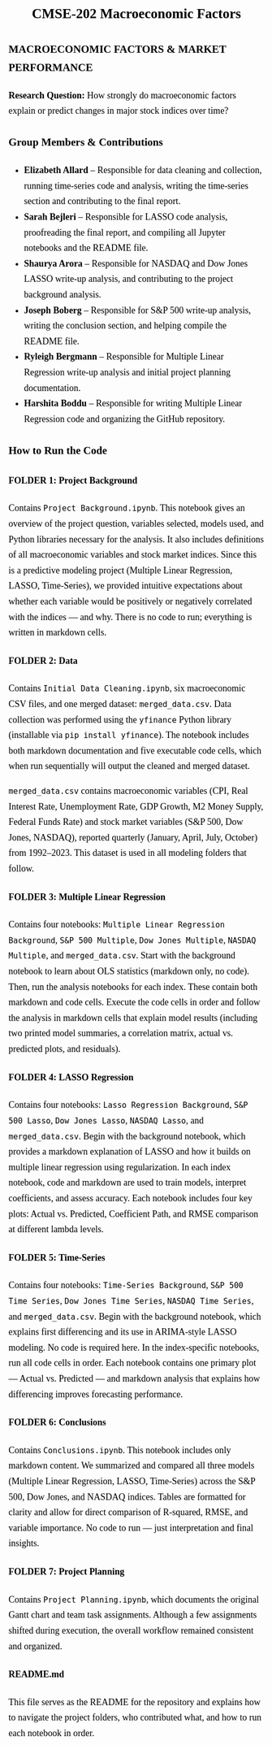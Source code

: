 <div style="font-family: 'Times New Roman'; font-size: 18px; color: black; line-height: 1.7;">

  <h2 style="text-align: center;">CMSE-202 Macroeconomic Factors</h2>

  <h3>MACROECONOMIC FACTORS & MARKET PERFORMANCE</h3>
  <p><strong>Research Question:</strong> How strongly do macroeconomic factors explain or predict changes in major stock indices over time?</p>

  <h3>Group Members & Contributions</h3>
  <ul>
    <li><strong>Elizabeth Allard</strong> – Responsible for data cleaning and collection, running time-series code and analysis, writing the time-series section and contributing to the final report.</li>
    <li><strong>Sarah Bejleri</strong> – Responsible for LASSO code analysis, proofreading the final report, and compiling all Jupyter notebooks and the README file.</li>
    <li><strong>Shaurya Arora</strong> – Responsible for NASDAQ and Dow Jones LASSO write-up analysis, and contributing to the project background analysis.</li>
    <li><strong>Joseph Boberg</strong> – Responsible for S&P 500 write-up analysis, writing the conclusion section, and helping compile the README file.</li>
    <li><strong>Ryleigh Bergmann</strong> – Responsible for Multiple Linear Regression write-up analysis and initial project planning documentation.</li>
    <li><strong>Harshita Boddu</strong> – Responsible for writing Multiple Linear Regression code and organizing the GitHub repository.</li>
  </ul>

  <h3>How to Run the Code</h3>

  <h4>FOLDER 1: Project Background</h4>
  <p>
    Contains <code>Project Background.ipynb</code>. This notebook gives an overview of the project question, variables selected, models used, and Python libraries necessary for the analysis. It also includes definitions of all macroeconomic variables and stock market indices. Since this is a predictive modeling project (Multiple Linear Regression, LASSO, Time-Series), we provided intuitive expectations about whether each variable would be positively or negatively correlated with the indices — and why. There is no code to run; everything is written in markdown cells.
  </p>

  <h4>FOLDER 2: Data</h4>
  <p>
    Contains <code>Initial Data Cleaning.ipynb</code>, six macroeconomic CSV files, and one merged dataset: <code>merged_data.csv</code>. Data collection was performed using the <code>yfinance</code> Python library (installable via <code>pip install yfinance</code>). The notebook includes both markdown documentation and five executable code cells, which when run sequentially will output the cleaned and merged dataset.
  </p>
  <p>
    <code>merged_data.csv</code> contains macroeconomic variables (CPI, Real Interest Rate, Unemployment Rate, GDP Growth, M2 Money Supply, Federal Funds Rate) and stock market variables (S&P 500, Dow Jones, NASDAQ), reported quarterly (January, April, July, October) from 1992–2023. This dataset is used in all modeling folders that follow.
  </p>

  <h4>FOLDER 3: Multiple Linear Regression</h4>
  <p>
    Contains four notebooks: <code>Multiple Linear Regression Background</code>, <code>S&P 500 Multiple</code>, <code>Dow Jones Multiple</code>, <code>NASDAQ Multiple</code>, and <code>merged_data.csv</code>. Start with the background notebook to learn about OLS statistics (markdown only, no code). Then, run the analysis notebooks for each index. These contain both markdown and code cells. Execute the code cells in order and follow the analysis in markdown cells that explain model results (including two printed model summaries, a correlation matrix, actual vs. predicted plots, and residuals).
  </p>

  <h4>FOLDER 4: LASSO Regression</h4>
  <p>
    Contains four notebooks: <code>Lasso Regression Background</code>, <code>S&P 500 Lasso</code>, <code>Dow Jones Lasso</code>, <code>NASDAQ Lasso</code>, and <code>merged_data.csv</code>. Begin with the background notebook, which provides a markdown explanation of LASSO and how it builds on multiple linear regression using regularization. In each index notebook, code and markdown are used to train models, interpret coefficients, and assess accuracy. Each notebook includes four key plots: Actual vs. Predicted, Coefficient Path, and RMSE comparison at different lambda levels.
  </p>

  <h4>FOLDER 5: Time-Series</h4>
  <p>
    Contains four notebooks: <code>Time-Series Background</code>, <code>S&P 500 Time Series</code>, <code>Dow Jones Time Series</code>, <code>NASDAQ Time Series</code>, and <code>merged_data.csv</code>. Begin with the background notebook, which explains first differencing and its use in ARIMA-style LASSO modeling. No code is required here. In the index-specific notebooks, run all code cells in order. Each notebook contains one primary plot — Actual vs. Predicted — and markdown analysis that explains how differencing improves forecasting performance.
  </p>

  <h4>FOLDER 6: Conclusions</h4>
  <p>
    Contains <code>Conclusions.ipynb</code>. This notebook includes only markdown content. We summarized and compared all three models (Multiple Linear Regression, LASSO, Time-Series) across the S&P 500, Dow Jones, and NASDAQ indices. Tables are formatted for clarity and allow for direct comparison of R-squared, RMSE, and variable importance. No code to run — just interpretation and final insights.
  </p>

  <h4>FOLDER 7: Project Planning</h4>
  <p>
    Contains <code>Project Planning.ipynb</code>, which documents the original Gantt chart and team task assignments. Although a few assignments shifted during execution, the overall workflow remained consistent and organized.
  </p>

  <h4>README.md</h4>
  <p>
    This file serves as the README for the repository and explains how to navigate the project folders, who contributed what, and how to run each notebook in order.
  </p>

</div>